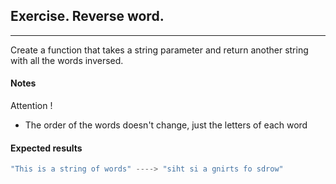 ## Exercise. Reverse word.

---

Create a function that takes a string parameter and return another string with all the words inversed.

#### Notes

Attention !

- The order of the words doesn't change, just the letters of each word

#### Expected results

```js
"This is a string of words" ----> "siht si a gnirts fo sdrow"
```
